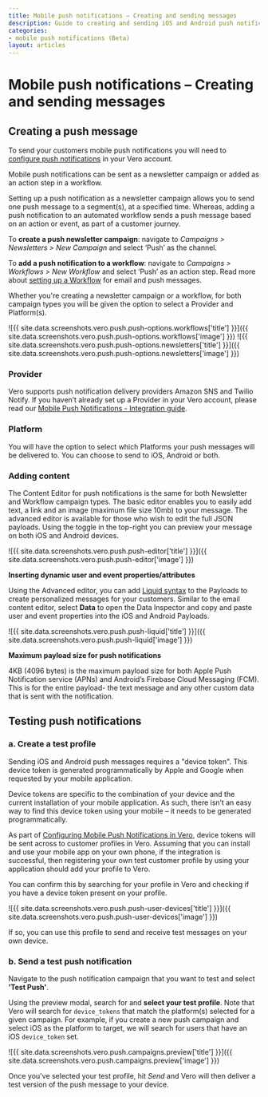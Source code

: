 ```yaml
---
title: Mobile push notifications – Creating and sending messages
description: Guide to creating and sending iOS and Android push notifications
categories:
- mobile push notifications (Beta)
layout: articles
---
```


# Mobile push notifications – Creating and sending messages

## Creating a push message

To send your customers mobile push notifications you will need to [configure push notifications]({{site.data.links.articles.push_integration}}) in your Vero account.

Mobile push notifications can be sent as a newsletter campaign or added as an action step in a workflow.

Setting up a push notification as a newsletter campaign allows you to send one push message to a segment(s), at a specified time. Whereas, adding a push notification to an automated workflow sends a push message based on an action or event, as part of a customer journey.

To **create a push newsletter campaign**: navigate to _Campaigns > Newsletters > New Campaign_ and select ‘Push’ as the channel. 

To **add a push notification to a workflow**: navigate to _Campaigns > Workflows > New Workflow_ and select ‘Push’ as an action step. Read more about [setting up a Workflow]({{site.data.links.workflows.create_new_workflow}}) for email and push messages.

Whether you're creating a newsletter campaign or a workflow, for both campaign types you will be given the option to select a Provider and Platform(s).

![{{ site.data.screenshots.vero.push.push-options.workflows['title'] }}]({{ site.data.screenshots.vero.push.push-options.workflows['image'] }})
![{{ site.data.screenshots.vero.push.push-options.newsletters['title'] }}]({{ site.data.screenshots.vero.push.push-options.newsletters['image'] }})

### Provider
Vero supports push notification delivery providers Amazon SNS and Twilio Notify. If you haven’t already set up a Provider in your Vero account, please read our [Mobile Push Notifications - Integration guide]({{site.data.links.articles.push_integration}}).

### Platform
You will have the option to select which Platforms your push messages will be delivered to. You can choose to send to iOS, Android or both.

### Adding content
The Content Editor for push notifications is the same for both Newsletter and Workflow campaign types. The basic editor enables you to easily add text, a link and an image (maximum file size 10mb) to your message. The advanced editor is available for those who wish to edit the full JSON payloads. Using the toggle in the top-right you can preview your message on both iOS and Android devices.

![{{ site.data.screenshots.vero.push.push-editor['title'] }}]({{ site.data.screenshots.vero.push.push-editor['image'] }})

**Inserting dynamic user and event properties/attributes**

Using the Advanced editor, you can add [Liquid syntax]({{site.data.links.articles.insert_merge_tags}}) to the Payloads to create personalized messages for your customers. Similar to the email content editor, select **Data** to open the Data Inspector and copy and paste user and event properties into the iOS and Android Payloads.

![{{ site.data.screenshots.vero.push.push-liquid['title'] }}]({{ site.data.screenshots.vero.push.push-liquid['image'] }})

**Maximum payload size for push notifications**

4KB (4096 bytes) is the maximum payload size for both Apple Push Notification service (APNs) and Android’s Firebase Cloud Messaging (FCM). This is for the entire payload- the text message and any other custom data that is sent with the notification.

## Testing push notifications

### a. Create a test profile

Sending iOS and Android push messages requires a "device token". This device token is generated programmatically by Apple and Google when requested by your mobile application. 

Device tokens are specific to the combination of your device and the current installation of your mobile application. As such, there isn’t an easy way to find this device token using your mobile – it needs to be generated programmatically.

As part of [Configuring Mobile Push Notifications in Vero]({{site.data.links.articles.push_integration}}), device tokens will be sent across to customer profiles in Vero. Assuming that you can install and use your mobile app on your own phone, if the integration is successful, then registering your own test customer profile by using your application should add your profile to Vero.

You can confirm this by searching for your profile in Vero and checking if you have a device token present on your profile.

![{{ site.data.screenshots.vero.push.push-user-devices['title'] }}]({{ site.data.screenshots.vero.push.push-user-devices['image'] }})

If so, you can use this profile to send and receive test messages on your own device.

### b. Send a test push notification

Navigate to the push notification campaign that you want to test and select **'Test Push'**. 

Using the preview modal, search for and **select your test profile**. Note that Vero will search for `device_tokens` that match the platform(s) selected for a given campaign. For example, if you create a new push campaign and select iOS as the platform to target, we will search for users that have an iOS `device_token` set. 

![{{ site.data.screenshots.vero.push.campaigns.preview['title'] }}]({{ site.data.screenshots.vero.push.campaigns.preview['image'] }})

Once you've selected your test profile, hit _Send_ and Vero will then deliver a test version of the push message to your device.
